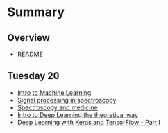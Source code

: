 # Summary

## Overview

* [README](README.md)

## Tuesday 20

<!-- * [Git](git.md)
* [Python Basics](python_basics.md) -->
* [Intro to Machine Learning](introml.md)
* [Signal processing in spectroscopy](sigproc.md)
* [Spectroscopy and medicine](specmed.md)
* [Intro to Deep Learning the theoretical way](deepT.md)
* [Deep Learning with Keras and TensorFlow - Part I](deep1.md)